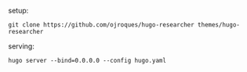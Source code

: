 setup:
```
git clone https://github.com/ojroques/hugo-researcher themes/hugo-researcher
```
serving:
```
hugo server --bind=0.0.0.0 --config hugo.yaml
```
